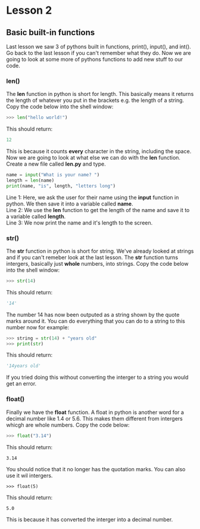 # Lesson 2    
## Basic built-in functions   
Last lesson we saw 3 of pythons built in functions, print(), input(), and int(). Go back to the last lesson if you can't remember what they do. Now we are going to look at some more of pythons functions to add new stuff to our code.    

### len()   
The **len** function in python is short for length. This basically means it returns the length of whatever you put in the brackets e.g. the length of a string. Copy the code below into the shell window:    
```python
>>> len("hello world!")
```   
This should return:   
```python
12
```   
This is because it counts **every** character in the string, including the space. Now we are going to look at what else we can do with the **len** function. Create a new file called **len.py** and type.   
```python
name = input("What is your name? ")
length = len(name)
print(name, "is", length, "letters long")
```   
Line 1: Here, we ask the user for their name using the **input** function in python. We then save it into a variable called **name**.   
Line 2: We use the **len** function to get the length of the name and save it to a variable called **length**.    
Line 3: We now print the name and it's length to the screen.    

### str()   
The **str** function in python is short for string. We've already looked at strings and if you can't remeber look at the last lesson. 
The **str** function turns intergers, basically just **whole** numbers, into strings. Copy the code below into the shell window:    
```python
>>> str(14)   
```   
This should return:   
```python
'14'   
```   
The number 14 has now been outputed as a string shown by the quote marks around it. You can do everything that you can do to a string to this number now for example:   
```python
>>> string = str(14) + "years old"   
>>> print(str)
```   
This should return:   
```python
'14years old' 
```   
If you tried doing this without converting the interger to a string you would get an error.   
### float()   
Finally we have the **float** function. A float in python is another word for a decimal number like 1.4 or 5.6. This makes them different from intergers whicgh are whole numbers. Copy the code below:   
```python
>>> float("3.14")
```   
This should return:   
```
3.14
```   
You should notice that it no longer has the quotation marks. You can also use it wil intergers.   
```
>>> float(5)
```   
This should return:   
```
5.0
```   
This is because it has converted the interger into a decimal number.    
